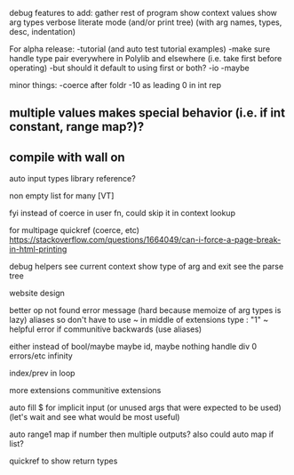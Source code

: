 debug features to add:
	gather rest of program
	show context values
	show arg types
	verbose literate mode (and/or print tree) (with arg names, types, desc, indentation)

For alpha release:
-tutorial (and auto test tutorial examples)
-make sure handle type pair everywhere in Polylib and elsewhere (i.e. take first before operating)
	-but should it default to using first or both?
-io
-maybe

minor things:
-coerce after foldr
-10 as leading 0 in int rep

multiple values makes special behavior (i.e. if int constant, range map?)?
------------------------------------------
compile with wall on
-------------------------------
auto input types
library reference?

non empty list for many [VT]

fyi instead of coerce in user fn, could skip it in context lookup

for multipage quickref (coerce, etc)
https://stackoverflow.com/questions/1664049/can-i-force-a-page-break-in-html-printing

debug helpers
	see current context
	show type of arg and exit
	see the parse tree

website design

better op not found error message (hard because memoize of arg types is lazy)
aliases so don't have to use ~ in middle of extensions type : "1" ~
helpful error if communitive backwards (use aliases)

either instead of bool/maybe
maybe id, maybe nothing
handle div 0 errors/etc
infinity

index/prev in loop

more extensions
	communitive extensions

auto fill $ for implicit input (or unused args that were expected to be used) (let's wait and see what would be most useful)

auto range1 map if number then multiple outputs? also could auto map if list?

quickref to show return types
